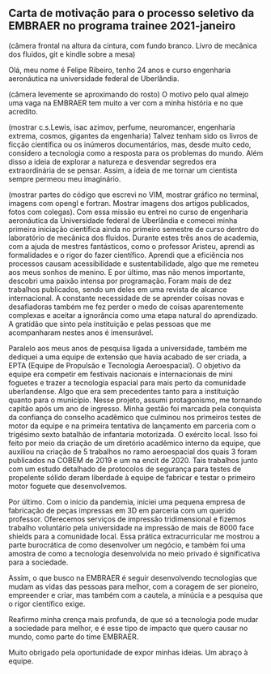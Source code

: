 ## Carta de motivação para o processo seletivo da EMBRAER no programa trainee 2021-janeiro

(câmera frontal na altura da cintura, com fundo branco. Livro de mecânica dos fluidos, git e kindle sobre a mesa)

Olá, meu nome é Felipe Ribeiro, tenho 24 anos e curso engenharia aeronáutica na universidade federal de Uberlândia.

(câmera levemente se aproximando do rosto)
O motivo pelo qual almejo uma vaga na EMBRAER tem muito a ver com a minha história e no que acredito.

(mostrar c.s.Lewis, isac azimov, perfume, neuromancer, engenharia extrema, cosmos, gigantes da engenharia)
Talvez tenham sido os livros de ficção científica ou os inúmeros documentários, mas, desde muito cedo, considero a tecnologia como a resposta para os problemas do mundo. Além disso a ideia de explorar a natureza e desvendar segredos era extraordinária de se pensar. Assim, a ideia de me tornar um cientista sempre permeou meu imaginário.

(mostrar partes do código que escrevi no VIM, mostrar gráfico no terminal, imagens com opengl e fortran. Mostrar imagens dos artigos publicados, fotos com colegas).
Com essa missão eu entrei no curso de engenharia aeronáutica da Universidade federal de Uberlândia e comecei minha primeira iniciação científica ainda no primeiro semestre de curso dentro do laboratório de mecânica dos fluidos. Durante estes três anos de academia, com a ajuda de mestres fantásticos, como o professor Aristeu, aprendi as formalidades e o rigor do fazer científico. Aprendi que a eficiência nos processos causam acessibilidade e sustentabilidade, algo que me remeteu aos meus sonhos de menino. E por último, mas não menos importante, descobri uma paixão intensa por programação. Foram mais de dez trabalhos publicados, sendo um deles em uma revista de alcance internacional. A constante necessidade de se aprender coisas novas e desafiadoras também me fez perder o medo de coisas aparentemente complexas e aceitar a ignorância como uma etapa natural do aprendizado. A gratidão que sinto pela instituição e pelas pessoas que me acompanharam nestes anos é imensurável.

Paralelo aos meus anos de pesquisa ligada a universidade, também me dediquei a uma equipe de extensão que havia acabado de ser criada, a EPTA (Equipe de Propulsão e Tecnologia Aeroespacial). O objetivo da equipe era competir em festivais nacionais e internacionais de mini foguetes e trazer a tecnologia espacial para mais perto da comunidade uberlandense. Algo que era sem precedentes tanto para a instituição quanto para o município. Nesse projeto, assumi protagonismo, me tornando capitão após um ano de ingresso. Minha gestão foi marcada pela conquista da confiança do conselho acadêmico que culminou nos primeiros testes de motor da equipe e na primeira tentativa de lançamento em parceria com o trigésimo sexto batalhão de infantaria motorizada. O exército local. Isso foi feito por meio da criação de um diretório acadêmico interno da equipe, que auxiliou na criação de 5 trabalhos no ramo aeroespacial dos quais 3 foram publicados na COBEM de 2019 e um na encit de 2020. Tais trabalhos junto com um estudo detalhado de protocolos de segurança para testes de propelente sólido deram liberdade à equipe de fabricar e testar o primeiro motor foguete que desenvolvemos.

Por último. Com o início da pandemia, iniciei uma pequena empresa de fabricação de peças impressas em 3D em parceria com um querido professor. Oferecemos serviços de impressão tridimensional e fizemos trabalho voluntário pela universidade na impressão de mais de 8000 face shields para a comunidade local. Essa prática extracurricular me mostrou a parte burocrática de como desenvolver um negócio, e também foi uma amostra de como a tecnologia desenvolvida no meio privado é significativa para a sociedade.

Assim, o que busco na EMBRAER é seguir desenvolvendo tecnologias que mudam as vidas das pessoas para melhor, com a coragem de ser pioneiro, empreender e criar, mas também com a cautela, a minúcia e a pesquisa que o rigor científico exige.

Reafirmo minha crença mais profunda, de que só a tecnologia pode mudar a sociedade para melhor, e é esse tipo de impacto que quero causar no mundo, como parte do time EMBRAER.

Muito obrigado pela oportunidade de expor minhas ideias. 
Um abraço à equipe.
